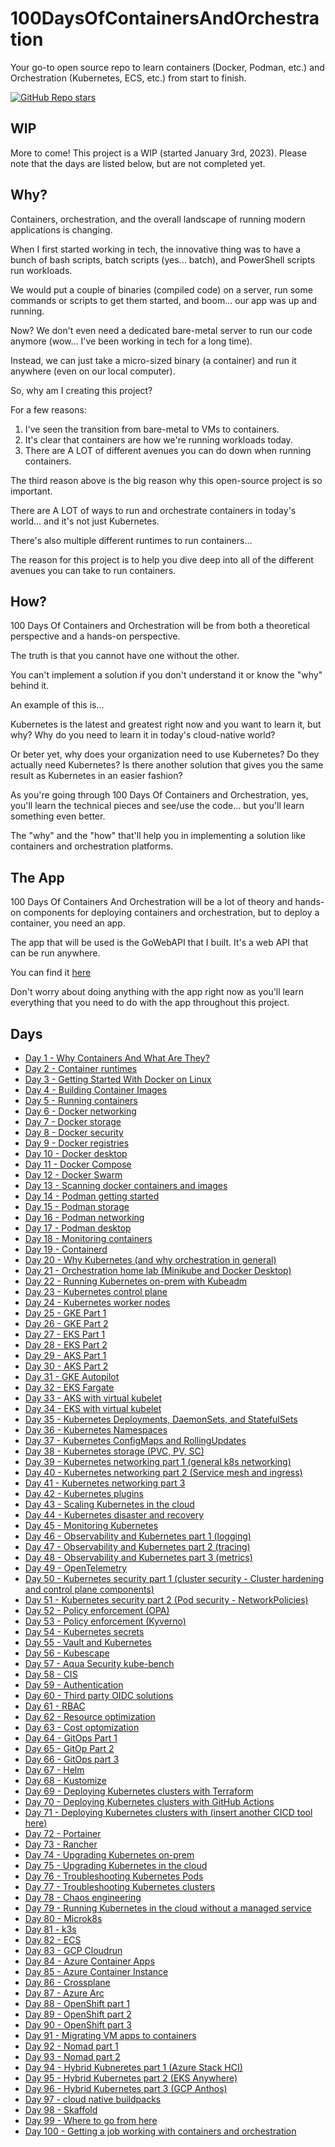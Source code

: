 # 100DaysOfContainersAndOrchestration
Your go-to open source repo to learn containers (Docker, Podman, etc.) and Orchestration (Kubernetes, ECS, etc.) from start to finish.

[![GitHub Repo stars](https://img.shields.io/github/stars/AdminTurnedDevOps/100DaysOfContainersAndOrchestration)](https://github.com/AdminTurnedDevOps/100DaysOfContainersAndOrchestrations)

## WIP
More to come! This project is a WIP (started January 3rd, 2023). Please note that the days are listed below, but are not completed yet.

## Why?
Containers, orchestration, and the overall landscape of running modern applications is changing.

When I first started working in tech, the innovative thing was to have a bunch of bash scripts, batch scripts (yes... batch), and PowerShell scripts run workloads.

We would put a couple of binaries (compiled code) on a server, run some commands or scripts to get them started, and boom... our app was up and running.

Now? We don't even need a dedicated bare-metal server to run our code anymore (wow... I've been working in tech for a long time).

Instead, we can just take a micro-sized binary (a container) and run it anywhere (even on our local computer).

So, why am I creating this project?

For a few reasons:
1. I've seen the transition from bare-metal to VMs to containers.
2. It's clear that containers are how we're running workloads today.
3. There are A LOT of different avenues you can do down when running containers.

The third reason above is the big reason why this open-source project is so important.

There are A LOT of ways to run and orchestrate containers in today's world... and it's not just Kubernetes.

There's also multiple different runtimes to run containers...

The reason for this project is to help you dive deep into all of the different avenues you can take to run containers.

## How?
100 Days Of Containers and Orchestration will be from both a theoretical perspective and a hands-on perspective.

The truth is that you cannot have one without the other.

You can't implement a solution if you don't understand it or know the "why" behind it.

An example of this is...

Kubernetes is the latest and greatest right now and you want to learn it, but why? Why do you need to learn it in today's cloud-native world?

Or beter yet, why does your organization need to use Kubernetes? Do they actually need Kubernetes? Is there another solution that gives you the same result as Kubernetes in an easier fashion?

As you're going through 100 Days Of Containers and Orchestration, yes, you'll learn the technical pieces and see/use the code... but you'll learn something even better.

The "why" and the "how" that'll help you in implementing a solution like containers and orchestration platforms.

## The App
100 Days Of Containers And Orchestration will be a lot of theory and hands-on components for deploying containers and orchestration, but to deploy a container, you need an app.

The app that will be used is the GoWebAPI that I built. It's a web API that can be run anywhere.

You can find it [here](https://github.com/AdminTurnedDevOps/GoWebAPI)

Don't worry about doing anything with the app right now as you'll learn everything that you need to do with the app throughout this project.

## Days
- [Day 1 - Why Containers And What Are They?](https://github.com/AdminTurnedDevOps/100DaysOfContainersAndOrchestration/blob/main/days/day-1-Why-Containers-And-What-Are-They.md)
- [Day 2 - Container runtimes](https://github.com/AdminTurnedDevOps/100DaysOfContainersAndOrchestration/blob/main/days/day-2-container-runtimes.md)
- [Day 3 - Getting Started With Docker on Linux]()
- [Day 4 - Building Container Images]()
- [Day 5 - Running containers]()
- [Day 6 - Docker networking]()
- [Day 7 - Docker storage]()
- [Day 8 - Docker security]()
- [Day 9 - Docker registries]()
- [Day 10 - Docker desktop]()
- [Day 11 - Docker Compose]()
- [Day 12 - Docker Swarm]()
- [Day 13 - Scanning docker containers and images]()
- [Day 14 - Podman getting started]()
- [Day 15 - Podman storage]()
- [Day 16 - Podman networking]()
- [Day 17 - Podman desktop]()
- [Day 18 - Monitoring containers]()
- [Day 19 - Containerd]()
- [Day 20 - Why Kubernetes (and why orchestration in general)]()
- [Day 21 - Orchestration home lab (Minikube and Docker Desktop) ]()
- [Day 22 - Running Kubernetes on-prem with Kubeadm]()
- [Day 23 - Kubernetes control plane]()
- [Day 24 - Kubernetes worker nodes]()
- [Day 25 - GKE Part 1]()
- [Day 26 - GKE Part 2]()
- [Day 27 - EKS Part 1]()
- [Day 28 - EKS Part 2]()
- [Day 29 - AKS Part 1]()
- [Day 30 - AKS Part 2]()
- [Day 31 - GKE Autopilot]()
- [Day 32 - EKS Fargate]()
- [Day 33 - AKS with virtual kubelet]()
- [Day 34 - EKS with virtual kubelet]()
- [Day 35 - Kubernetes Deployments, DaemonSets, and StatefulSets]()
- [Day 36 - Kubernetes Namespaces]()
- [Day 37 - Kubernetes ConfigMaps and RollingUpdates]()
- [Day 38 - Kubernetes storage (PVC, PV, SC)]()
- [Day 39 - Kubernetes networking part 1 (general k8s networking)]()
- [Day 40 - Kubernetes networking part 2 (Service mesh and ingress)]()
- [Day 41 - Kubernetes networking part 3]()
- [Day 42 - Kubernetes plugins]()
- [Day 43 - Scaling Kubernetes in the cloud]()
- [Day 44 - Kubernetes disaster and recovery]()
- [Day 45 - Monitoring Kubernetes]()
- [Day 46 - Observability and Kubernetes part 1 (logging)]()
- [Day 47 - Observability and Kubernetes part 2 (tracing)]()
- [Day 48 - Observability and Kubernetes part 3 (metrics)]()
- [Day 49 - OpenTelemetry]()
- [Day 50 - Kubernetes security part 1 (cluster security - Cluster hardening and control plane components)]()
- [Day 51 - Kubernetes security part 2 (Pod security - NetworkPolicies)]()
- [Day 52 - Policy enforcement (OPA)]()
- [Day 53 - Policy enforcement (Kyverno)]()
- [Day 54 - Kubernetes secrets]()
- [Day 55 - Vault and Kubernetes]()
- [Day 56 - Kubescape]()
- [Day 57 - Aqua Security kube-bench]()
- [Day 58 - CIS]()
- [Day 59 - Authentication]()
- [Day 60 - Third party OIDC solutions]()
- [Day 61 - RBAC]()
- [Day 62 - Resource optimization]()
- [Day 63 - Cost optomization]()
- [Day 64 - GitOps Part 1]()
- [Day 65 - GitOp Part 2]()
- [Day 66 - GitOps part 3]()
- [Day 67 - Helm]()
- [Day 68 - Kustomize]()
- [Day 69 - Deploying Kubernetes clusters with Terraform]()
- [Day 70 - Deploying Kubernetes clusters with GitHub Actions]()
- [Day 71 - Deploying Kubernetes clusters with (insert another CICD tool here)]()
- [Day 72 - Portainer]()
- [Day 73 - Rancher]()
- [Day 74 - Upgrading Kubernetes on-prem]()
- [Day 75 - Upgrading Kubernetes in the cloud]()
- [Day 76 - Troubleshooting Kubernetes Pods]()
- [Day 77 - Troubleshooting Kubernetes clusters]()
- [Day 78 - Chaos engineering]()
- [Day 79 - Running Kubernetes in the cloud without a managed service]()
- [Day 80 - Microk8s]()
- [Day 81 - k3s]()
- [Day 82 - ECS]()
- [Day 83 - GCP Cloudrun]()
- [Day 84 - Azure Container Apps]()
- [Day 85 - Azure Container Instance]()
- [Day 86 - Crossplane]()
- [Day 87 - Azure Arc]()
- [Day 88 - OpenShift part 1]()
- [Day 89 - OpenShift part 2]()
- [Day 90 - OpenShift part 3]()
- [Day 91 - Migrating VM apps to containers]()
- [Day 92 - Nomad part 1]()
- [Day 93 - Nomad part 2]()
- [Day 94 - Hybrid Kubneretes part 1 (Azure Stack HCI)]()
- [Day 95 - Hybrid Kubernetes part 2 (EKS Anywhere)]()
- [Day 96 - Hybrid Kubernetes part 3 (GCP Anthos)]()
- [Day 97 - cloud native buildpacks]()
- [Day 98 - Skaffold]()
- [Day 99 - Where to go from here]()
- [Day 100 - Getting a job working with containers and orchestration]()